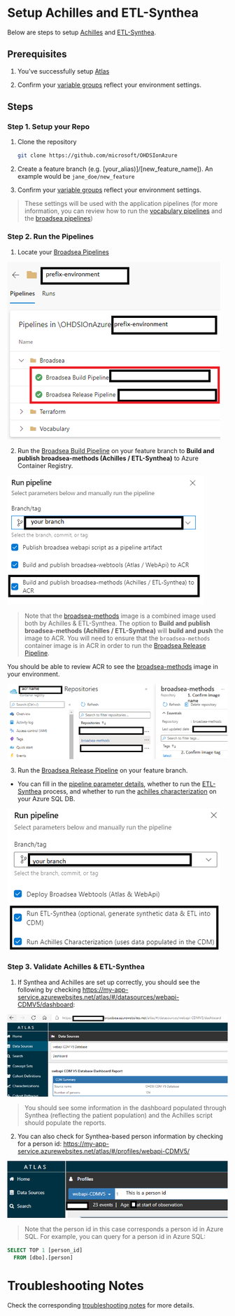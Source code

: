 # Setup Achilles and ETL-Synthea

Below are steps to setup [Achilles](https://github.com/OHDSI/Achilles) and [ETL-Synthea](https://github.com/OHDSI/ETL-Synthea).

## Prerequisites
  
1. You've successfully setup [Atlas](/docs/setup/setup_atlas_webapi.md)

2. Confirm your [variable groups](/docs/update_your_variables.md#3-omop-environment-settings-vg) reflect your environment settings.

## Steps

### Step 1. Setup your Repo

1. Clone the repository
    ```bash
    git clone https://github.com/microsoft/OHDSIonAzure
    ```

2. Create a feature branch (e.g. [your_alias)]/[new_feature_name]). An example would be `jane_doe/new_feature`

3. Confirm your [variable groups](/docs/update_your_variables.md) reflect your environment settings.
 
> These settings will be used with the application pipelines (for more information, you can review how to run the [vocabulary pipelines](/pipelines/README.md/#vocabulary-pipelines) and the [broadsea pipelines](/pipelines/README.md/#broadsea-pipelines))

### Step 2. Run the Pipelines

1. Locate your [Broadsea Pipelines](/pipelines/README.md/#broadsea-pipelines)

![Locate Broadsea Pipelines](/docs/media/run_broadsea_pipeline_0.png)

2. Run the [Broadsea Build Pipeline](/pipelines/README.md/#broadsea-build-pipeline) on your feature branch to **Build and publish broadsea-methods (Achilles / ETL-Synthea)** to Azure Container Registry.

![Broadsea Build Pipeline for Achilles / ETL-Synthea](/docs/media/broadsea_build_pipeline_achilles_etl_synthea.png)

> Note that the [broadsea-methods](/apps/broadsea-methods/README.md) image is a combined image used both by Achilles & ETL-Synthea. The option to **Build and publish broadsea-methods (Achilles / ETL-Synthea)** will **build and push** the image to ACR. You will need to ensure that the `broadsea-methods` container image is in ACR in order to run the [Broadsea Release Pipeline](/pipelines/README.md/#broadsea-release-pipeline).

You should be able to review ACR to see the [broadsea-methods](/apps/broadsea-methods/README.md) image in your environment.

![Confirm Broadsea Methods in ACR](/docs/media/confirm_acr_broadsea_methods_1.png)

3. Run the [Broadsea Release Pipeline](/pipelines/README.md/#broadsea-release-pipeline) on your feature branch.
- You can fill in the [pipeline parameter details](/pipelines/README.md/#broadsea-release-pipeline-parameters), whether to run the [ETL-Synthea](/apps/broadsea-methods/README.md/#synthea-etl) process, and whether to run the [achilles characterization](/apps/broadsea-methods/README.md/#achilles) on your Azure SQL DB.

![Select Broadsea Release Pipeline Settings](/docs/media/broadsea_release_pipeline_achilles_etl_synthea_1.png)

### Step 3. Validate Achilles & ETL-Synthea

1. If Synthea and Achilles are set up correctly, you should see the following by checking https://my-app-service.azurewebsites.net/atlas/#/datasources/webapi-CDMV5/dashboard:

![Confirm Achilles and Synthea](/docs/media/confirm_achilles_synthea_1.png)

> You should see some information in the dashboard populated through Synthea (reflecting the patient population) and the Achilles script should populate the reports.

2. You can also check for Synthea-based person information by checking for a person id:
https://my-app-service.azurewebsites.net/atlas/#/profiles/webapi-CDMV5/

![Confirm Achilles and Synthea](/docs/media/confirm_achilles_synthea_2.png)

> Note that the person id in this case corresponds a person id in Azure SQL.  For example, you can query for a person id in Azure SQL:

```sql
SELECT TOP 1 [person_id]
  FROM [dbo].[person]
```

# Troubleshooting Notes

Check the corresponding [troubleshooting notes](/docs/troubleshooting/troubleshooting_achilles_synthea.md) for more details.
